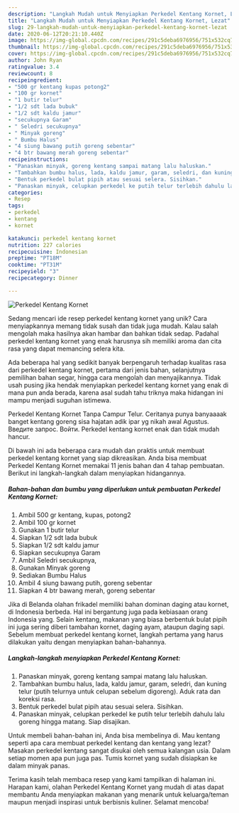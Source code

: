 ```yaml
---
description: "Langkah Mudah untuk Menyiapkan Perkedel Kentang Kornet, Lezat"
title: "Langkah Mudah untuk Menyiapkan Perkedel Kentang Kornet, Lezat"
slug: 29-langkah-mudah-untuk-menyiapkan-perkedel-kentang-kornet-lezat
date: 2020-06-12T20:21:10.440Z
image: https://img-global.cpcdn.com/recipes/291c5deba6976956/751x532cq70/perkedel-kentang-kornet-foto-resep-utama.jpg
thumbnail: https://img-global.cpcdn.com/recipes/291c5deba6976956/751x532cq70/perkedel-kentang-kornet-foto-resep-utama.jpg
cover: https://img-global.cpcdn.com/recipes/291c5deba6976956/751x532cq70/perkedel-kentang-kornet-foto-resep-utama.jpg
author: John Ryan
ratingvalue: 3.4
reviewcount: 8
recipeingredient:
- "500 gr kentang kupas potong2"
- "100 gr kornet"
- "1 butir telur"
- "1/2 sdt lada bubuk"
- "1/2 sdt kaldu jamur"
- "secukupnya Garam"
- " Seledri secukupnya"
- " Minyak goreng"
- " Bumbu Halus"
- "4 siung bawang putih goreng sebentar"
- "4 btr bawang merah goreng sebentar"
recipeinstructions:
- "Panaskan minyak, goreng kentang sampai matang lalu haluskan."
- "Tambahkan bumbu halus, lada, kaldu jamur, garam, seledri, dan kuning telur (putih telurnya untuk celupan sebelum digoreng). Aduk rata dan koreksi rasa."
- "Bentuk perkedel bulat pipih atau sesuai selera. Sisihkan."
- "Panaskan minyak, celupkan perkedel ke putih telur terlebih dahulu lalu goreng hingga matang. Siap disajikan."
categories:
- Resep
tags:
- perkedel
- kentang
- kornet

katakunci: perkedel kentang kornet 
nutrition: 227 calories
recipecuisine: Indonesian
preptime: "PT18M"
cooktime: "PT31M"
recipeyield: "3"
recipecategory: Dinner

---
```



![Perkedel Kentang Kornet](https://img-global.cpcdn.com/recipes/291c5deba6976956/751x532cq70/perkedel-kentang-kornet-foto-resep-utama.jpg)

Sedang mencari ide resep perkedel kentang kornet yang unik? Cara menyiapkannya memang tidak susah dan tidak juga mudah. Kalau salah mengolah maka hasilnya akan hambar dan bahkan tidak sedap. Padahal perkedel kentang kornet yang enak harusnya sih memiliki aroma dan cita rasa yang dapat memancing selera kita.

Ada beberapa hal yang sedikit banyak berpengaruh terhadap kualitas rasa dari perkedel kentang kornet, pertama dari jenis bahan, selanjutnya pemilihan bahan segar, hingga cara mengolah dan menyajikannya. Tidak usah pusing jika hendak menyiapkan perkedel kentang kornet yang enak di mana pun anda berada, karena asal sudah tahu triknya maka hidangan ini mampu menjadi suguhan istimewa.

Perkedel Kentang Kornet Tanpa Campur Telur. Ceritanya punya banyaaaak banget kentang goreng sisa hajatan adik ipar yg nikah awal Agustus. Введите запрос. Войти. Perkedel kentang kornet enak dan tidak mudah hancur.


Di bawah ini ada beberapa cara mudah dan praktis untuk membuat perkedel kentang kornet yang siap dikreasikan. Anda bisa membuat Perkedel Kentang Kornet memakai 11 jenis bahan dan 4 tahap pembuatan. Berikut ini langkah-langkah dalam menyiapkan hidangannya.

<!--inarticleads1-->

##### Bahan-bahan dan bumbu yang diperlukan untuk pembuatan Perkedel Kentang Kornet:

1. Ambil 500 gr kentang, kupas, potong2
1. Ambil 100 gr kornet
1. Gunakan 1 butir telur
1. Siapkan 1/2 sdt lada bubuk
1. Siapkan 1/2 sdt kaldu jamur
1. Siapkan secukupnya Garam
1. Ambil  Seledri secukupnya,
1. Gunakan  Minyak goreng
1. Sediakan  Bumbu Halus
1. Ambil 4 siung bawang putih, goreng sebentar
1. Siapkan 4 btr bawang merah, goreng sebentar


Jika di Belanda olahan frikadel memiliki bahan dominan daging atau kornet, di Indonesia berbeda. Hal ini bergantung juga pada kebiasaan orang Indonesia yang. Selain kentang, makanan yang biasa berbentuk bulat pipih ini juga sering diberi tambahan kornet, daging ayam, ataupun daging sapi. Sebelum membuat perkedel kentang kornet, langkah pertama yang harus dilakukan yaitu dengan menyiapkan bahan-bahannya. 

<!--inarticleads2-->

##### Langkah-langkah menyiapkan Perkedel Kentang Kornet:

1. Panaskan minyak, goreng kentang sampai matang lalu haluskan.
1. Tambahkan bumbu halus, lada, kaldu jamur, garam, seledri, dan kuning telur (putih telurnya untuk celupan sebelum digoreng). Aduk rata dan koreksi rasa.
1. Bentuk perkedel bulat pipih atau sesuai selera. Sisihkan.
1. Panaskan minyak, celupkan perkedel ke putih telur terlebih dahulu lalu goreng hingga matang. Siap disajikan.


Untuk membeli bahan-bahan ini, Anda bisa membelinya di. Mau kentang seperti apa cara membuat perkedel kentang dan kentang yang lezat? Masakan perkedel kentang sangat disukai oleh semua kalangan usia. Dalam setiap momen apa pun juga pas. Tumis kornet yang sudah disiapkan ke dalam minyak panas. 

Terima kasih telah membaca resep yang kami tampilkan di halaman ini. Harapan kami, olahan Perkedel Kentang Kornet yang mudah di atas dapat membantu Anda menyiapkan makanan yang menarik untuk keluarga/teman maupun menjadi inspirasi untuk berbisnis kuliner. Selamat mencoba!
